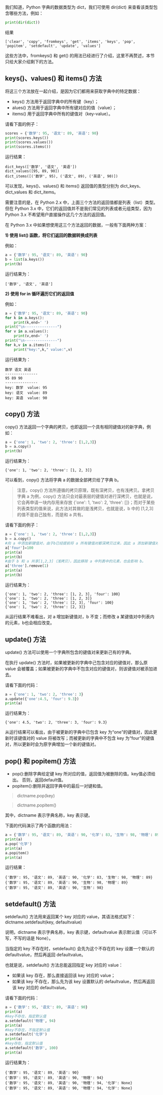 我们知道，Python 字典的数据类型为 dict，我们可使用 dir(dict) 来查看该类型包含哪些方法，例如：
```python
print(dir(dict))
```
结果
```consle
['clear', 'copy', 'fromkeys', 'get', 'items', 'keys', 'pop', 'popitem', 'setdefault', 'update', 'values']
```

这些方法中，fromkeys() 和 get() 的用法已经进行了介绍，这里不再赘述，本节只给大家介绍剩下的方法。
## keys()、values() 和 items() 方法
将这三个方法放在一起介绍，是因为它们都用来获取字典中的特定数据：
- keys() 方法用于返回字典中的所有键（key）；
- alues() 方法用于返回字典中所有键对应的值（value）；
- items() 用于返回字典中所有的键值对（key-value）。

请看下面的例子：
```python
scores = {'数学': 95, '语文': 89, '英语': 90}
print(scores.keys())
print(scores.values())
print(scores.items())
```
运行结果：
```consle
dict_keys(['数学', '语文', '英语'])
dict_values([95, 89, 90])
dict_items([('数学', 95), ('语文', 89), ('英语', 90)])
```

可以发现，keys()、values() 和 items() 返回值的类型分别为 dict_keys、dict_values 和 dict_items。

需要注意的是，在 Python 2.x 中，上面三个方法的返回值都是列表（list）类型。但在 Python 3.x 中，它们的返回值并不是我们常见的列表或者元组类型，因为 Python 3.x 不希望用户直接操作这几个方法的返回值。

在 Python 3.x 中如果想使用这三个方法返回的数据，一般有下面两种方案：

**1) 使用 list() 函数，将它们返回的数据转换成列表**

例如：
```python
a = {'数学': 95, '语文': 89, '英语': 90}
b = list(a.keys())
print(b)
```
运行结果为：
```consle
['数学', '语文', '英语']
```


**2) 使用 for in 循环遍历它们的返回值**

例如：
```python
a = {'数学': 95, '语文': 89, '英语': 90}
for k in a.keys():
    print(k,end=' ')
print("\n---------------")
for v in a.values():
    print(v,end=' ')
print("\n---------------")
for k,v in a.items():
    print("key:",k," value:",v)
```
运行结果为：
```consle
数学 语文 英语
---------------
95 89 90
---------------
key: 数学  value: 95
key: 语文  value: 89
key: 英语  value: 90
```

## copy() 方法
copy() 方法返回一个字典的拷贝，也即返回一个具有相同键值对的新字典，例如：
```python
a = {'one': 1, 'two': 2, 'three': [1,2,3]}
b = a.copy()
print(b)
```
运行结果为：
```consle
{'one': 1, 'two': 2, 'three': [1, 2, 3]}
```

可以看到，copy() 方法将字典 a 的数据全部拷贝给了字典 b。

> 注意，copy() 方法所遵循的拷贝原理，既有深拷贝，也有浅拷贝。拿拷贝字典 a 为例，copy() 方法只会对最表层的键值对进行深拷贝，也就是说，它会再申请一块内存用来存放 {'one': 1, 'two': 2, 'three': []}；而对于某些列表类型的值来说，此方法对其做的是浅拷贝，也就是说，b 中的 [1,2,3] 的值不是自己独有，而是和 a 共有。

请看下面的例子：
```python
a = {'one': 1, 'two': 2, 'three': [1,2,3]}
b = a.copy()
#向 a 中添加新键值对，由于b已经提前将 a 所有键值对都深拷贝过来，因此 a 添加新键值对，不会影响 b。
a['four']=100
print(a)
print(b)
#由于 b 和 a 共享[1,2,3]（浅拷贝），因此移除 a 中列表中的元素，也会影响 b。
a['three'].remove(1)
print(a)
print(b)
```
运行结果为：
```consle
{'one': 1, 'two': 2, 'three': [1, 2, 3], 'four': 100}
{'one': 1, 'two': 2, 'three': [1, 2, 3]}
{'one': 1, 'two': 2, 'three': [2, 3], 'four': 100}
{'one': 1, 'two': 2, 'three': [2, 3]}
```

从运行结果不难看出，对 a 增加新键值对，b 不变；而修改 a 某键值对中列表内的元素，b也会相应改变。
## update() 方法

update() 方法可以使用一个字典所包含的键值对来更新己有的字典。

在执行 update() 方法时，如果被更新的字典中己包含对应的键值对，那么原 value 会被覆盖；如果被更新的字典中不包含对应的键值对，则该键值对被添加进去。

请看下面的代码：
```python
a = {'one': 1, 'two': 2, 'three': 3}
a.update({'one':4.5, 'four': 9.3})
print(a)
```
运行结果为：
```conlse
{'one': 4.5, 'two': 2, 'three': 3, 'four': 9.3}
```

从运行结果可以看出，由于被更新的字典中已包含 key 为“one”的键值对，因此更新时该键值对的 value 将被改写；而被更新的字典中不包含 key 为“four”的键值对，所以更新时会为原字典增加一个新的键值对。
## pop() 和 popitem() 方法

- pop():删除字典给定键 key 所对应的值，返回值为被删除的值。key值必须给出。 否则，返回default值。
- popitem():删除并返回字典中的最后一对键和值。

> dictname.pop(key)

> dictname.popitem()

其中，dictname 表示字典名称，key 表示键。

下面的代码演示了两个函数的用法：
```python
a = {'数学': 95, '语文': 89, '英语': 90, '化学': 83, '生物': 98, '物理': 89}
print(a)
a.pop('化学')
print(a)
a.popitem()
print(a)
```
运行结果：
```conlse
{'数学': 95, '语文': 89, '英语': 90, '化学': 83, '生物': 98, '物理': 89}
{'数学': 95, '语文': 89, '英语': 90, '生物': 98, '物理': 89}
{'数学': 95, '语文': 89, '英语': 90, '生物': 98}
```

## setdefault() 方法
setdefault() 方法用来返回某个 key 对应的 value，其语法格式如下：
dictname.setdefault(key, defaultvalue)

说明，dictname 表示字典名称，key 表示键，defaultvalue 表示默认值（可以不写，不写的话是 None）。

当指定的 key 不存在时，setdefault() 会先为这个不存在的 key 设置一个默认的 defaultvalue，然后再返回 defaultvalue。

也就是说，setdefault() 方法总能返回指定 key 对应的 value：
- 如果该 key 存在，那么直接返回该 key 对应的 value；
- 如果该 key 不存在，那么先为该 key 设置默认的 defaultvalue，然后再返回该 key 对应的 defaultvalue。

请看下面的代码：
```python
a = {'数学': 95, '语文': 89, '英语': 90}
print(a)
#key不存在，指定默认值
a.setdefault('物理', 94)
print(a)
#key不存在，不指定默认值
a.setdefault('化学')
print(a)
#key存在，指定默认值
a.setdefault('数学', 100)
print(a)
```
运行结果为：
```conlse
{'数学': 95, '语文': 89, '英语': 90}
{'数学': 95, '语文': 89, '英语': 90, '物理': 94}
{'数学': 95, '语文': 89, '英语': 90, '物理': 94, '化学': None}
{'数学': 95, '语文': 89, '英语': 90, '物理': 94, '化学': None}
```